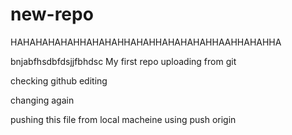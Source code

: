 # new-repo
HAHAHAHAHAHHAHAHAHHAHAHHAHAHAHAHHAAHHAHAHHA

bnjabfhsdbfdsjjfbhdsc
My first repo uploading from git 

checking github editing


changing again

pushing this file from local macheine using push origin

